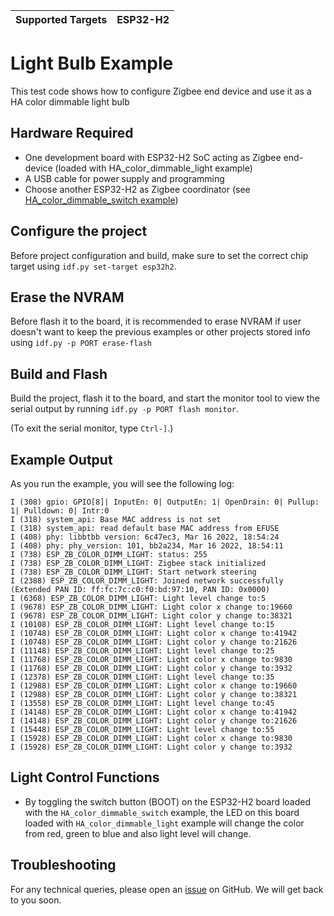| Supported Targets | ESP32-H2 |
| ----------------- | -------- |

# Light Bulb Example 

This test code shows how to configure Zigbee end device and use it as a HA color dimmable light bulb

## Hardware Required

* One development board with ESP32-H2 SoC acting as Zigbee end-device (loaded with HA_color_dimmable_light example)
* A USB cable for power supply and programming
* Choose another ESP32-H2 as Zigbee coordinator (see [HA_color_dimmable_switch example](../HA_color_dimmable_switch/))

## Configure the project

Before project configuration and build, make sure to set the correct chip target using `idf.py set-target esp32h2`.

## Erase the NVRAM 

Before flash it to the board, it is recommended to erase NVRAM if user doesn't want to keep the previous examples or other projects stored info 
using `idf.py -p PORT erase-flash`

## Build and Flash

Build the project, flash it to the board, and start the monitor tool to view the serial output by running `idf.py -p PORT flash monitor`.

(To exit the serial monitor, type ``Ctrl-]``.)

## Example Output

As you run the example, you will see the following log:

```
I (308) gpio: GPIO[8]| InputEn: 0| OutputEn: 1| OpenDrain: 0| Pullup: 1| Pulldown: 0| Intr:0
I (318) system_api: Base MAC address is not set
I (318) system_api: read default base MAC address from EFUSE
I (408) phy: libbtbb version: 6c47ec3, Mar 16 2022, 18:54:24
I (408) phy: phy_version: 101, bb2a234, Mar 16 2022, 18:54:11
I (738) ESP_ZB_COLOR_DIMM_LIGHT: status: 255
I (738) ESP_ZB_COLOR_DIMM_LIGHT: Zigbee stack initialized
I (738) ESP_ZB_COLOR_DIMM_LIGHT: Start network steering
I (2388) ESP_ZB_COLOR_DIMM_LIGHT: Joined network successfully (Extended PAN ID: ff:fc:7c:c0:f0:bd:97:10, PAN ID: 0x0000)
I (6368) ESP_ZB_COLOR_DIMM_LIGHT: Light level change to:5
I (9678) ESP_ZB_COLOR_DIMM_LIGHT: Light color x change to:19660
I (9678) ESP_ZB_COLOR_DIMM_LIGHT: Light color y change to:38321
I (10108) ESP_ZB_COLOR_DIMM_LIGHT: Light level change to:15
I (10748) ESP_ZB_COLOR_DIMM_LIGHT: Light color x change to:41942
I (10748) ESP_ZB_COLOR_DIMM_LIGHT: Light color y change to:21626
I (11148) ESP_ZB_COLOR_DIMM_LIGHT: Light level change to:25
I (11768) ESP_ZB_COLOR_DIMM_LIGHT: Light color x change to:9830
I (11768) ESP_ZB_COLOR_DIMM_LIGHT: Light color y change to:3932
I (12378) ESP_ZB_COLOR_DIMM_LIGHT: Light level change to:35
I (12988) ESP_ZB_COLOR_DIMM_LIGHT: Light color x change to:19660
I (12988) ESP_ZB_COLOR_DIMM_LIGHT: Light color y change to:38321
I (13558) ESP_ZB_COLOR_DIMM_LIGHT: Light level change to:45
I (14148) ESP_ZB_COLOR_DIMM_LIGHT: Light color x change to:41942
I (14148) ESP_ZB_COLOR_DIMM_LIGHT: Light color y change to:21626
I (15448) ESP_ZB_COLOR_DIMM_LIGHT: Light level change to:55
I (15928) ESP_ZB_COLOR_DIMM_LIGHT: Light color x change to:9830
I (15928) ESP_ZB_COLOR_DIMM_LIGHT: Light color y change to:3932
```
 
## Light Control Functions

 * By toggling the switch button (BOOT) on the ESP32-H2 board loaded with the `HA_color_dimmable_switch` example, the LED on this board loaded with `HA_color_dimmable_light` example will change the color from red, green to blue and also light level will change.

## Troubleshooting

For any technical queries, please open an [issue](https://github.com/espressif/esp-zigbee-sdk/issues) on GitHub. We will get back to you soon.
